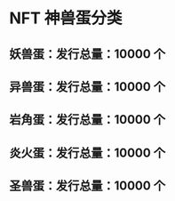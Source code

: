 # NFT 神兽蛋分类

## 妖兽蛋：发行总量：10000 个&#x20;

## 异兽蛋：发行总量：10000 个&#x20;

## 岩角蛋：发行总量：10000 个&#x20;

## 炎火蛋：发行总量：10000 个&#x20;

## 圣兽蛋：发行总量：10000 个
